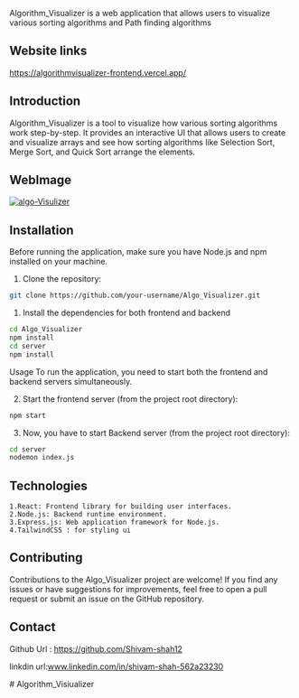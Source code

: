 Algorithm_Visualizer is a web application that allows users to visualize various sorting algorithms and Path finding algorithms
## Website links
https://algorithmvisualizer-frontend.vercel.app/

## Introduction

Algorithm_Visualizer is a tool to visualize how various sorting algorithms work step-by-step. It provides an interactive UI that allows users to create and visualize arrays and see how sorting algorithms like Selection Sort, Merge Sort, and Quick Sort arrange the elements.

## WebImage
<a href="https://ibb.co/3Wv16QY"><img src="https://i.ibb.co/1KMZyjJ/algo-Visulizer.png" alt="algo-Visulizer" border="0"></a>


## Installation

Before running the application, make sure you have Node.js and npm installed on your machine.

1. Clone the repository:

```bash
git clone https://github.com/your-username/Algo_Visualizer.git
```

1. Install the dependencies for both frontend and backend
```bash
cd Algo_Visualizer
npm install
cd server
npm install
```

Usage
To run the application, you need to start both the frontend and backend servers simultaneously.

2. Start the frontend server (from the project root directory):
```bash
npm start
```
3. Now, you have to start Backend server (from the project root directory):
``` bash
cd server
nodemon index.js
```

## Technologies
``` 
1.React: Frontend library for building user interfaces.
2.Node.js: Backend runtime environment.
3.Express.js: Web application framework for Node.js.
4.TailwindCSS : for styling ui
```

## Contributing
Contributions to the Algo_Visualizer project are welcome! If you find any issues or have suggestions for improvements, feel free to open a pull request or submit an issue on the GitHub repository.

## Contact 
Github Url : https://github.com/Shivam-shah12

linkdin url:www.linkedin.com/in/shivam-shah-562a23230


#   A l g o r i t h m _ V i s i u a l i z e r  
 